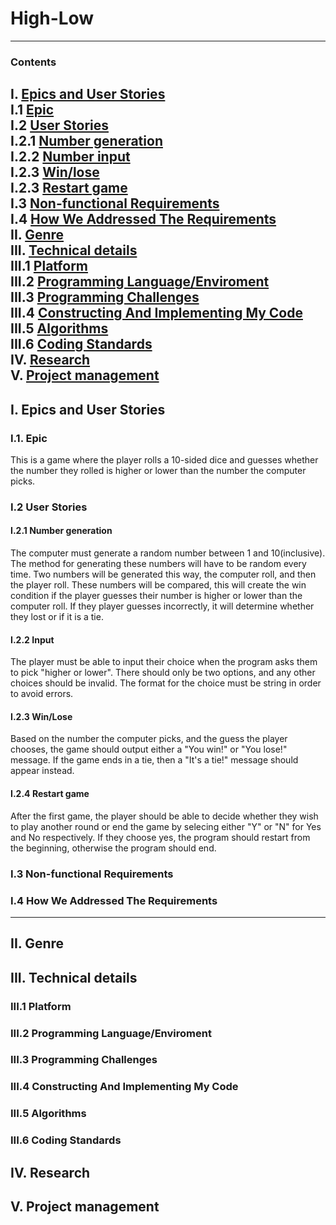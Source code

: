  # High-Low
 ---
### Contents
I. [Epics and User Stories](#I.-epics-and-user-stories)  
    I.1 [Epic](#epic)  
I.2 [User Stories](#I.2-user-stories)  
    I.2.1 [Number generation](#I.2.1-number-generation)  
    I.2.2 [Number input](I.2.2-number-input)  
    I.2.3 [Win/lose](#I.2.3-win/lose)  
    I.2.3 [Restart game](#I.2.4-restart-game)  
I.3 [Non-functional Requirements](#I.3-non-functional-requirements)  
I.4 [How We Addressed The Requirements](#I.4-how-we-addressed-the-requirements)  
II. [Genre](#II.-genre)  
III. [Technical details](#III.-technical-details)  
    III.1 [Platform](#III.1-platform)  
    III.2 [Programming Language/Enviroment](#III.2-programming-language/environment)  
    III.3 [Programming Challenges](#III.3-programming-challenges)  
    III.4 [Constructing And Implementing My Code](#III.4-constructing-and-implementing-my-code)  
    III.5 [Algorithms](#III.5-algorithms)  
    III.6 [Coding Standards](#III.6-coding-standards)  
IV. [Research](#IV-research)  
V. [Project management](#V-project-management)  
---
## I. Epics and User Stories
 ### I.1. Epic
  This is a game where the player rolls a 10-sided dice and guesses whether the number they rolled is higher or lower than the number the computer picks.
 ### I.2 User Stories
 #### I.2.1 Number generation
 The computer must generate a random number between 1 and 10(inclusive). The method for generating these numbers will have to be random every time. Two numbers will be generated this way, the computer roll, and then the player roll. These numbers will be compared, this will create the win condition if the player guesses their number is higher or lower than the computer roll. If they player guesses incorrectly, it will determine whether they lost or if it is a tie.
 #### I.2.2 Input
 The player must be able to input their choice when the program asks them to pick "higher or lower". There should only be two options, and any other choices should be invalid. The format for the choice must be string in order to avoid errors. 
 #### I.2.3 Win/Lose
 Based on the number the computer picks, and the guess the player chooses, the game should output either a "You win!" or "You lose!" message. If the game ends in a tie, then a "It's a tie!" message should appear instead. 
 
  #### I.2.4 Restart game
 After the first game, the player should be able to decide whether they wish to play another round or end the game by selecing either "Y" or "N" for Yes and No respectively. If they choose yes, the program should restart from the beginning, otherwise the program should end.
 ### I.3 Non-functional Requirements
 ### I.4 How We Addressed The Requirements
 ---
## II. Genre
## III. Technical details
### III.1 Platform
### III.2 Programming Language/Enviroment
### III.3 Programming Challenges
### III.4 Constructing And Implementing My Code
### III.5 Algorithms
### III.6 Coding Standards
## IV. Research
## V. Project management
